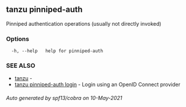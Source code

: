 ## tanzu pinniped-auth

Pinniped authentication operations (usually not directly invoked)

### Options

```
  -h, --help   help for pinniped-auth
```

### SEE ALSO

* [tanzu](tanzu.md)	 - 
* [tanzu pinniped-auth login](tanzu_pinniped-auth_login.md)	 - Login using an OpenID Connect provider

###### Auto generated by spf13/cobra on 10-May-2021

